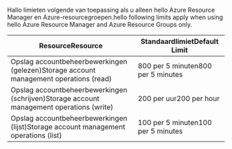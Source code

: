 <span data-ttu-id="c3af8-101">Hallo limieten volgende van toepassing als u alleen hello Azure Resource Manager en Azure-resourcegroepen.</span><span class="sxs-lookup"><span data-stu-id="c3af8-101">hello following limits apply when using hello Azure Resource Manager and Azure Resource Groups only.</span></span>

| <span data-ttu-id="c3af8-102">Resource</span><span class="sxs-lookup"><span data-stu-id="c3af8-102">Resource</span></span> | <span data-ttu-id="c3af8-103">Standaardlimiet</span><span class="sxs-lookup"><span data-stu-id="c3af8-103">Default Limit</span></span> |
| --- | --- |
| <span data-ttu-id="c3af8-104">Opslag accountbeheerbewerkingen (gelezen)</span><span class="sxs-lookup"><span data-stu-id="c3af8-104">Storage account management operations (read)</span></span> |<span data-ttu-id="c3af8-105">800 per 5 minuten</span><span class="sxs-lookup"><span data-stu-id="c3af8-105">800 per 5 minutes</span></span> |
| <span data-ttu-id="c3af8-106">Opslag accountbeheerbewerkingen (schrijven)</span><span class="sxs-lookup"><span data-stu-id="c3af8-106">Storage account management operations (write)</span></span> |<span data-ttu-id="c3af8-107">200 per uur</span><span class="sxs-lookup"><span data-stu-id="c3af8-107">200 per hour</span></span> |
| <span data-ttu-id="c3af8-108">Opslag accountbeheerbewerkingen (lijst)</span><span class="sxs-lookup"><span data-stu-id="c3af8-108">Storage account management operations (list)</span></span> |<span data-ttu-id="c3af8-109">100 per 5 minuten</span><span class="sxs-lookup"><span data-stu-id="c3af8-109">100 per 5 minutes</span></span> |

